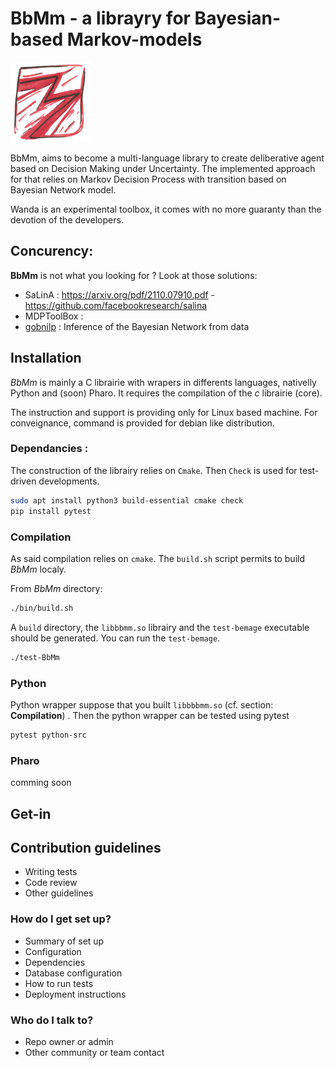 BbMm - a librayry for Bayesian-based Markov-models
======================================================================

![](./resources/logo-BbMm-128.png)


BbMm, aims to become a multi-language library to create deliberative agent based on Decision Making under Uncertainty.
The implemented approach for that relies on Markov Decision Process with transition based on Bayesian Network model.

Wanda is an experimental toolbox, it comes with no more guaranty than the devotion of the developers.


## Concurency:

**BbMm** is not what you looking for ? Look at those solutions:

- SaLinA : <https://arxiv.org/pdf/2110.07910.pdf> - <https://github.com/facebookresearch/salina>
- MDPToolBox :
- [gobnilp](https://www.cs.york.ac.uk/aig/sw/gobnilp) : Inference of the Bayesian Network from data


## Installation

_BbMm_ is mainly a C librairie with wrapers in differents languages, nativelly Python and (soon) Pharo.
It requires the compilation of the _c_ librairie (core).

The instruction and support is providing only for Linux based machine.
For conveignance, command is provided for debian like distribution.


### Dependancies :

The construction of the librairy relies on `Cmake`. Then `Check` is used for test-driven developments.

```sh
sudo apt install python3 build-essential cmake check
pip install pytest
```

### Compilation

As said compilation relies on `cmake`.
The `build.sh` script permits to build _BbMm_ localy.

From _BbMm_ directory:

```sh
./bin/build.sh
```

A `build` directory, the `libbbmm.so` librairy and the `test-bemage` executable should be generated.
You can run the `test-bemage`.

```sh
./test-BbMm
```

### Python

Python wrapper suppose that you built `libbbbmm.so` (cf. section: **Compilation**) . 
Then the python wrapper can be tested using pytest

```sh
pytest python-src
```

### Pharo

comming soon


## Get-in



## Contribution guidelines

* Writing tests
* Code review
* Other guidelines








### How do I get set up?

* Summary of set up
* Configuration
* Dependencies
* Database configuration
* How to run tests
* Deployment instructions

### Who do I talk to?

* Repo owner or admin
* Other community or team contact



